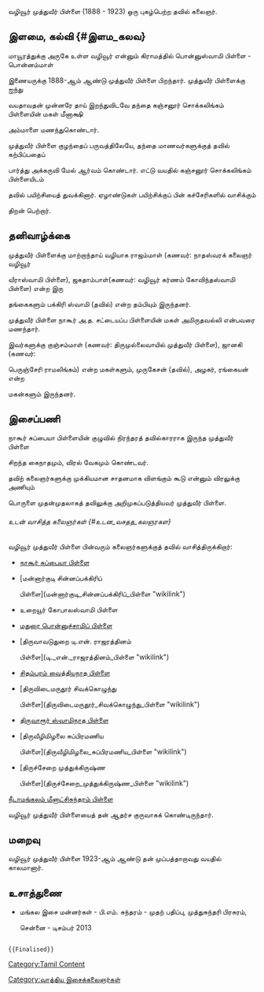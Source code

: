 வழிவூர் முத்துவீர் பிள்ளை (1888 - 1923) ஒரு புகழ்பெற்ற தவில் கலைஞர்.

## இளமை, கல்வி {#இளம_கலவ}

மாயூரத்துக்கு அருகே உள்ள வழிவூர் என்னும் கிராமத்தில் பொன்னுஸ்வாமி பிள்ளை - பொன்னம்மாள்
இணையருக்கு 1888-ஆம் ஆண்டு முத்துவீர் பிள்ளை பிறந்தார். முத்துவீர் பிள்ளைக்கு ஐந்து
வயதாவதன் முன்னரே தாய் இறந்துவிடவே தந்தை கஞ்சனூர் சொக்கலிங்கம் பிள்ளையின் மகள் மீனாக்ஷி
அம்மாளை மணந்துகொண்டார்.

முத்துவீர் பிள்ளை குழந்தைப் பருவத்திலேயே, தந்தை மாணவர்களுக்குத் தவில் கற்பிப்பதைப்
பார்த்து அக்கருவி மேல் ஆர்வம் கொண்டார். எட்டு வயதில் கஞ்சனூர் சொக்கலிங்கம் பிள்ளையிடம்
தவில் பயிற்சியைத் துவக்கினார். ஏழாண்டுகள் பயிற்சிக்குப் பின் கச்சேரிகளில் வாசிக்கும்
திறன் பெற்றார்.

## தனிவாழ்க்கை

முத்துவீர் பிள்ளைக்கு மாற்றாந்தாய் வழியாக ராஜம்மாள் (கணவர்: நாதஸ்வரக் கலைஞர் வழிவூர்
வீராஸ்வாமி பிள்ளை), ஜகதாம்பாள்(கணவர்: வழிவூர் கர்ணம் கோவிந்தஸ்வாமி பிள்ளை) என்ற இரு
தங்கைகளும் பக்கிரி ஸ்வாமி (தவில்) என்ற தம்பியும் இருந்தனர்.

முத்துவீர் பிள்ளை நாகூர் அ.த. சட்டையப்ப பிள்ளையின் மகள் அமிருதவல்லி என்பவரை மணந்தார்.
இவர்களுக்கு குஞ்சம்மாள் (கணவர்: திருமுல்லைவாயில் முத்துவீர் பிள்ளை), ஜானகி (கணவர்:
பெருஞ்சேரி ராமலிங்கம்) என்ற மகள்களும், முருகேசன் (தவில்), அழகர், ரங்கையன் என்ற
மகன்களும் இருந்தனர்.

## இசைப்பணி

நாகூர் சுப்பையா பிள்ளையின் குழுவில் நிரந்தரத் தவில்காரராக இருந்த முத்துவீர் பிள்ளை
சிறந்த கைநாதமும், விரல் வேகமும் கொண்டவர்.

தவிற் கலைஞர்களுக்கு முக்கியமான சாதனமாக விளங்கும் கூடு என்னும் விரலுக்கு அணியும்
பொருளை முதன்முதலாகத் தவிலுக்கு அறிமுகப்படுத்தியவர் முத்துவீர் பிள்ளை.

###### உடன் வாசித்த கலைஞர்கள் {#உடன_வசதத_கலஞரகள}

வழிவூர் முத்துவீர் பிள்ளை பின்வரும் கலைஞர்களுக்குத் தவில் வாசித்திருக்கிறார்:

-   [நாகூர் சுப்பையா பிள்ளை](நாகூர்_சுப்பய்யா_பிள்ளை "wikilink")
-   [மன்னார்குடி சின்னப்பக்கிரிப்
    பிள்ளை](மன்னார்குடி_சின்னப்பக்கிரிப்_பிள்ளை "wikilink")
-   உறையூர் கோபாலஸ்வாமி பிள்ளை
-   [மதுரை பொன்னுச்சாமிப் பிள்ளை](மதுரை_பொன்னுச்சாமிப்_பிள்ளை "wikilink")
-   [திருவாவடுதுறை டி.என். ராஜரத்தினம்
    பிள்ளை](டி._என்._ராஜரத்தினம்_பிள்ளை "wikilink")
-   [சிதம்பரம் வைத்தியநாத பிள்ளை](சிதம்பரம்_வைத்தியநாத_பிள்ளை "wikilink")
-   [திருவிடைமருதூர் சிவக்கொழுந்து
    பிள்ளை](திருவிடைமருதூர்_சிவக்கொழுந்து_பிள்ளை "wikilink")
-   [திருவாரூர் ஸ்வாமிநாத பிள்ளை](திருவாரூர்_ஸ்வாமிநாத_பிள்ளை "wikilink")
-   [திருவீழிமிழலை சுப்பிரமணிய
    பிள்ளை](திருவீழிமிழலை_சுப்பிரமணிய_பிள்ளை "wikilink")
-   [திருச்சேறை முத்துக்கிருஷ்ண
    பிள்ளை](திருச்சேறை_முத்துக்கிருஷ்ண_பிள்ளை "wikilink")

[நீடாமங்கலம் மீனாட்சிசுந்தரம் பிள்ளை](நீடாமங்கலம்_மீனாட்சிசுந்தரம்_பிள்ளை "wikilink")
வழிவூர் முத்துவீர் பிள்ளையைத் தன் ஆதர்ச குருவாகக் கொண்டிருந்தார்.

## மறைவு

வழிவூர் முத்துவீர் பிள்ளை 1923-ஆம் ஆண்டு தன் முப்பத்தாறாவது வயதில் காலமானார்.

## உசாத்துணை

-   மங்கல இசை மன்னர்கள் - பி.எம். சுந்தரம் - முதற் பதிப்பு, முத்துசுந்தரி பிரசுரம்,
    சென்னை - டிசம்பர் 2013

```{=mediawiki}
{{Finalised}}
```
[Category:Tamil Content](Category:Tamil_Content "wikilink")
[Category:வாத்திய இசைக்கலைஞர்கள்](Category:வாத்திய_இசைக்கலைஞர்கள் "wikilink")
